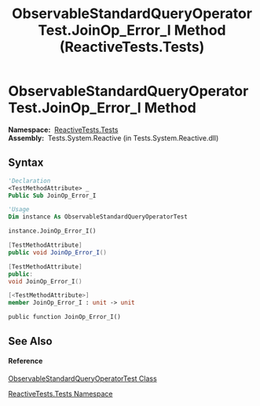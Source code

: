 ﻿---
title: ObservableStandardQueryOperatorTest.JoinOp_Error_I Method  (ReactiveTests.Tests)
TOCTitle: JoinOp_Error_I Method
ms:assetid: M:ReactiveTests.Tests.ObservableStandardQueryOperatorTest.JoinOp_Error_I
ms:mtpsurl: https://msdn.microsoft.com/en-us/library/reactivetests.tests.observablestandardqueryoperatortest.joinop_error_i(v=VS.103)
ms:contentKeyID: 36619919
ms.date: 06/28/2011
mtps_version: v=VS.103
f1_keywords:
- ReactiveTests.Tests.ObservableStandardQueryOperatorTest.JoinOp_Error_I
dev_langs:
- CSharp
- JScript
- VB
- FSharp
- c++
---

# ObservableStandardQueryOperatorTest.JoinOp\_Error\_I Method

**Namespace:**  [ReactiveTests.Tests](hh289046\(v=vs.103\).md)  
**Assembly:**  Tests.System.Reactive (in Tests.System.Reactive.dll)

## Syntax

``` vb
'Declaration
<TestMethodAttribute> _
Public Sub JoinOp_Error_I
```

``` vb
'Usage
Dim instance As ObservableStandardQueryOperatorTest

instance.JoinOp_Error_I()
```

``` csharp
[TestMethodAttribute]
public void JoinOp_Error_I()
```

``` c++
[TestMethodAttribute]
public:
void JoinOp_Error_I()
```

``` fsharp
[<TestMethodAttribute>]
member JoinOp_Error_I : unit -> unit 
```

``` jscript
public function JoinOp_Error_I()
```

## See Also

#### Reference

[ObservableStandardQueryOperatorTest Class](hh288944\(v=vs.103\).md)

[ReactiveTests.Tests Namespace](hh289046\(v=vs.103\).md)

